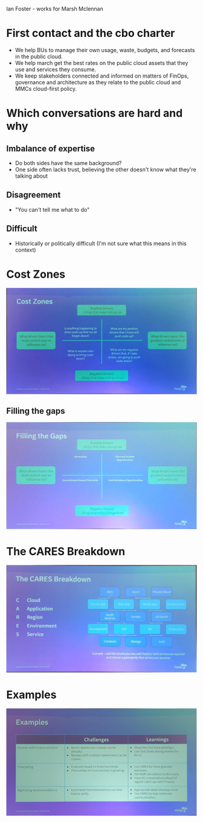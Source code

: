 Ian Foster - works for Marsh Mclennan

# First contact and the cbo charter
- We help BUs to manage their own usage, waste, budgets, and forecasts in the public cloud.
- We help march get the best rates on the public cloud assets that they use and services they consume.
- We keep stakeholders connected and informed on matters of FinOps, governance and architecture as they relate to the public cloud and MMCs cloud-first policy.

# Which conversations are hard and why
## Imbalance of expertise
- Do both sides have the same background?
- One side often lacks trust, believing the other doesn't know what they're talking about
## Disagreement
- "You can't tell me what to do"
## Difficult
- Historically or politically difficult (I'm not sure what this means in this context)

# Cost Zones
![alt text](img/image-4.png)

## Filling the gaps
![alt text](img/image-6.png)

# The CARES Breakdown
![alt text](img/image-5.png)

# Examples
![alt text](img/image-7.png)